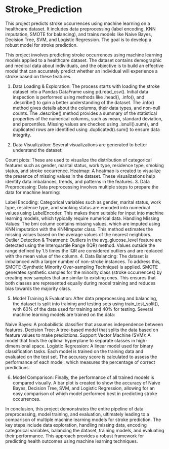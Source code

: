 # Stroke_Prediction
This project predicts stroke occurrences using machine learning on a healthcare dataset. It includes data preprocessing (label encoding, KNN imputation, SMOTE for balancing), and trains models like Naive Bayes, Decision Tree, SVM, and Logistic Regression. The goal is to develop a robust model for stroke prediction.

This project involves predicting stroke occurrences using machine learning models applied to a healthcare dataset. The dataset contains demographic and medical data about individuals, and the objective is to build an effective model that can accurately predict whether an individual will experience a stroke based on these features.

1. Data Loading & Exploration:
The process starts with loading the stroke dataset into a Pandas DataFrame using pd.read_csv(). Initial data inspection is performed using methods like .head(), .info(), and .describe() to gain a better understanding of the dataset. The .info() method gives details about the columns, their data types, and non-null counts. The .describe() method provides a summary of the statistical properties of the numerical columns, such as mean, standard deviation, and percentiles. Missing values are checked using .isnull().sum(), and duplicated rows are identified using .duplicated().sum() to ensure data integrity.

2. Data Visualization:
Several visualizations are generated to better understand the dataset:

Count plots: These are used to visualize the distribution of categorical features such as gender, marital status, work type, residence type, smoking status, and stroke occurrence.
Heatmap: A heatmap is created to visualize the presence of missing values in the dataset. These visualizations help identify data imbalances, trends, and patterns in the features.
3. Data Preprocessing:
Data preprocessing involves multiple steps to prepare the data for machine learning:

Label Encoding: Categorical variables such as gender, marital status, work type, residence type, and smoking status are encoded into numerical values using LabelEncoder. This makes them suitable for input into machine learning models, which typically require numerical data.
Handling Missing Values: The bmi column contains missing values, which are imputed using KNN imputation with the KNNImputer class. This method estimates the missing values based on the average values of the nearest neighbors.
Outlier Detection & Treatment: Outliers in the avg_glucose_level feature are detected using the Interquartile Range (IQR) method. Values outside the range defined by 1.5 times the IQR are considered outliers and are replaced with the mean value of the column.
4. Data Balancing:
The dataset is imbalanced with a larger number of non-stroke instances. To address this, SMOTE (Synthetic Minority Over-sampling Technique) is applied. SMOTE generates synthetic samples for the minority class (stroke occurrences) by creating new samples that are similar to existing ones. This ensures that both classes are represented equally during model training and reduces bias towards the majority class.

5. Model Training & Evaluation:
After data preprocessing and balancing, the dataset is split into training and testing sets using train_test_split(), with 60% of the data used for training and 40% for testing. Several machine learning models are trained on the data:

Naive Bayes: A probabilistic classifier that assumes independence between features.
Decision Tree: A tree-based model that splits the data based on feature values to make predictions.
Support Vector Machine (SVM): A model that finds the optimal hyperplane to separate classes in high-dimensional space.
Logistic Regression: A linear model used for binary classification tasks.
Each model is trained on the training data and evaluated on the test set. The accuracy score is calculated to assess the performance of each model, which measures the percentage of correct predictions.

6. Model Comparison:
Finally, the performance of all trained models is compared visually. A bar plot is created to show the accuracy of Naive Bayes, Decision Tree, SVM, and Logistic Regression, allowing for an easy comparison of which model performed best in predicting stroke occurrences.

In conclusion, this project demonstrates the entire pipeline of data preprocessing, model training, and evaluation, ultimately leading to a comparison of multiple machine learning models for stroke prediction. The key steps include data exploration, handling missing data, encoding categorical variables, balancing the dataset, training models, and evaluating their performance. This approach provides a robust framework for predicting health outcomes using machine learning techniques.
